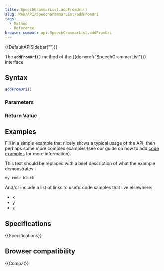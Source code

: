 ```yaml
---
title: SpeechGrammarList.addFromUri()
slug: Web/API/SpeechGrammarList/addFromUri
tags:
  - Method
  - Reference
browser-compat: api.SpeechGrammarList.addFromUri
---
```

{{DefaultAPISidebar("")}}

The **`addFromUri()`** method of the {{domxref("SpeechGrammarList")}} interface 

## Syntax

```js
addFromUri()
```

### Parameters



### Return Value



## Examples

Fill in a simple example that nicely shows a typical usage of the API, then perhaps some more complex examples (see our guide on how to add [code examples](/en-US/docs/MDN/Contribute/Structures/Code_examples) for more information).

This text should be replaced with a brief description of what the example demonstrates.

```js
my code block
```

And/or include a list of links to useful code samples that live elsewhere:

*   x
*   y
*   z

## Specifications

{{Specifications}}

## Browser compatibility

{{Compat}}

